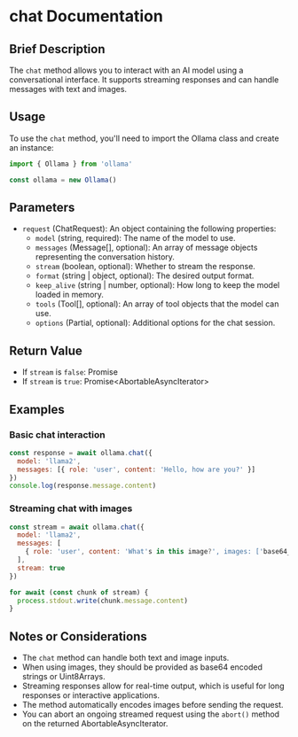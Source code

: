 # chat Documentation

## Brief Description
The `chat` method allows you to interact with an AI model using a conversational interface. It supports streaming responses and can handle messages with text and images.

## Usage
To use the `chat` method, you'll need to import the Ollama class and create an instance:

```javascript
import { Ollama } from 'ollama'

const ollama = new Ollama()
```

## Parameters
- `request` (ChatRequest): An object containing the following properties:
  - `model` (string, required): The name of the model to use.
  - `messages` (Message[], optional): An array of message objects representing the conversation history.
  - `stream` (boolean, optional): Whether to stream the response.
  - `format` (string | object, optional): The desired output format.
  - `keep_alive` (string | number, optional): How long to keep the model loaded in memory.
  - `tools` (Tool[], optional): An array of tool objects that the model can use.
  - `options` (Partial<Options>, optional): Additional options for the chat session.

## Return Value
- If `stream` is `false`: Promise<ChatResponse>
- If `stream` is `true`: Promise<AbortableAsyncIterator<ChatResponse>>

## Examples

### Basic chat interaction
```javascript
const response = await ollama.chat({
  model: 'llama2',
  messages: [{ role: 'user', content: 'Hello, how are you?' }]
})
console.log(response.message.content)
```

### Streaming chat with images
```javascript
const stream = await ollama.chat({
  model: 'llama2',
  messages: [
    { role: 'user', content: 'What's in this image?', images: ['base64_encoded_image_data'] }
  ],
  stream: true
})

for await (const chunk of stream) {
  process.stdout.write(chunk.message.content)
}
```

## Notes or Considerations
- The `chat` method can handle both text and image inputs.
- When using images, they should be provided as base64 encoded strings or Uint8Arrays.
- Streaming responses allow for real-time output, which is useful for long responses or interactive applications.
- The method automatically encodes images before sending the request.
- You can abort an ongoing streamed request using the `abort()` method on the returned AbortableAsyncIterator.